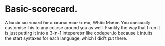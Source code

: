 # Basic-scorecard.
A basic scorecard for a course near to me, White Manor. You can easily customise this to any course around you as well. Frankly the way that I run it is just putting it into a 3-in-1 intepereter like codepen.io because it intuits the start syntaxes for each language, which I did't put there.
